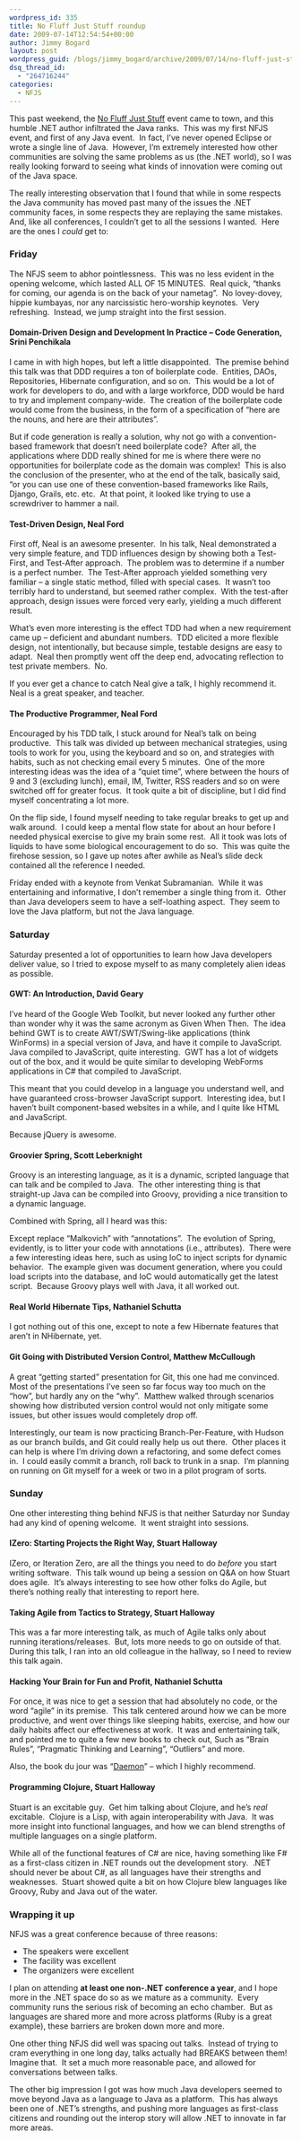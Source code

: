 ```yaml
---
wordpress_id: 335
title: No Fluff Just Stuff roundup
date: 2009-07-14T12:54:54+00:00
author: Jimmy Bogard
layout: post
wordpress_guid: /blogs/jimmy_bogard/archive/2009/07/14/no-fluff-just-stuff-roundup.aspx
dsq_thread_id:
  - "264716244"
categories:
  - NFJS
---
```

This past weekend, the [No Fluff Just Stuff](http://www.nofluffjuststuff.com/home/main) event came to town, and this humble .NET author infiltrated the Java ranks.&#160; This was my first NFJS event, and first of any Java event.&#160; In fact, I’ve never opened Eclipse or wrote a single line of Java.&#160; However, I’m extremely interested how other communities are solving the same problems as us (the .NET world), so I was really looking forward to seeing what kinds of innovation were coming out of the Java space.

The really interesting observation that I found that while in some respects the Java community has moved past many of the issues the .NET community faces, in some respects they are replaying the same mistakes.&#160; And, like all conferences, I couldn’t get to all the sessions I wanted.&#160; Here are the ones I _could_ get to:

### Friday

The NFJS seem to abhor pointlessness.&#160; This was no less evident in the opening welcome, which lasted ALL OF 15 MINUTES.&#160; Real quick, “thanks for coming, our agenda is on the back of your nametag”.&#160; No lovey-dovey, hippie kumbayas, nor any narcissistic hero-worship keynotes.&#160; Very refreshing.&#160; Instead, we jump straight into the first session.

#### Domain-Driven Design and Development In Practice – Code Generation, Srini Penchikala

I came in with high hopes, but left a little disappointed.&#160; The premise behind this talk was that DDD requires a ton of boilerplate code.&#160; Entities, DAOs, Repositories, Hibernate configuration, and so on.&#160; This would be a lot of work for developers to do, and with a large workforce, DDD would be hard to try and implement company-wide.&#160; The creation of the boilerplate code would come from the business, in the form of a specification of “here are the nouns, and here are their attributes”.

But if code generation is really a solution, why not go with a convention-based framework that doesn’t need boilerplate code?&#160; After all, the applications where DDD really shined for me is where there were no opportunities for boilerplate code as the domain was complex!&#160; This is also the conclusion of the presenter, who at the end of the talk, basically said, “or you can use one of these convention-based frameworks like Rails, Django, Grails, etc. etc.&#160; At that point, it looked like trying to use a screwdriver to hammer a nail.

#### Test-Driven Design, Neal Ford

First off, Neal is an awesome presenter.&#160; In his talk, Neal demonstrated a very simple feature, and TDD influences design by showing both a Test-First, and Test-After approach.&#160; The problem was to determine if a number is a perfect number.&#160; The Test-After approach yielded something very familiar – a single static method, filled with special cases.&#160; It wasn’t too terribly hard to understand, but seemed rather complex.&#160; With the test-after approach, design issues were forced very early, yielding a much different result.

What’s even more interesting is the effect TDD had when a new requirement came up – deficient and abundant numbers.&#160; TDD elicited a more flexible design, not intentionally, but because simple, testable designs are easy to adapt.&#160; Neal then promptly went off the deep end, advocating reflection to test private members.&#160; No.

If you ever get a chance to catch Neal give a talk, I highly recommend it.&#160; Neal is a great speaker, and teacher.

#### The Productive Programmer, Neal Ford

Encouraged by his TDD talk, I stuck around for Neal’s talk on being productive.&#160; This talk was divided up between mechanical strategies, using tools to work for you, using the keyboard and so on, and strategies with habits, such as not checking email every 5 minutes.&#160; One of the more interesting ideas was the idea of a “quiet time”, where between the hours of 9 and 3 (excluding lunch), email, IM, Twitter, RSS readers and so on were switched off for greater focus.&#160; It took quite a bit of discipline, but I did find myself concentrating a lot more.

On the flip side, I found myself needing to take regular breaks to get up and walk around.&#160; I could keep a mental flow state for about an hour before I needed physical exercise to give my brain some rest.&#160; All it took was lots of liquids to have some biological encouragement to do so.&#160; This was quite the firehose session, so I gave up notes after awhile as Neal’s slide deck contained all the reference I needed.

Friday ended with a keynote from Venkat Subramanian.&#160; While it was entertaining and informative, I don’t remember a single thing from it.&#160; Other than Java developers seem to have a self-loathing aspect.&#160; They seem to love the Java platform, but not the Java language.

### Saturday

Saturday presented a lot of opportunities to learn how Java developers deliver value, so I tried to expose myself to as many completely alien ideas as possible.

#### GWT: An Introduction, David Geary

I’ve heard of the Google Web Toolkit, but never looked any further other than wonder why it was the same acronym as Given When Then.&#160; The idea behind GWT is to create AWT/SWT/Swing-like applications (think WinForms) in a special version of Java, and have it compile to JavaScript.&#160; Java compiled to JavaScript, quite interesting.&#160; GWT has a lot of widgets out of the box, and it would be quite similar to developing WebForms applications in C# that compiled to JavaScript.

This meant that you could develop in a language you understand well, and have guaranteed cross-browser JavaScript support.&#160; Interesting idea, but I haven’t built component-based websites in a while, and I quite like HTML and JavaScript.

Because jQuery is awesome.

#### Groovier Spring, Scott Leberknight

Groovy is an interesting language, as it is a dynamic, scripted language that can talk and be compiled to Java.&#160; The other interesting thing is that straight-up Java can be compiled into Groovy, providing a nice transition to a dynamic language.

Combined with Spring, all I heard was this:</p> 

Except replace “Malkovich” with “annotations”.&#160; The evolution of Spring, evidently, is to litter your code with annotations (i.e., attributes).&#160; There were a few interesting ideas here, such as using IoC to inject scripts for dynamic behavior.&#160; The example given was document generation, where you could load scripts into the database, and IoC would automatically get the latest script.&#160; Because Groovy plays well with Java, it all worked out.

#### 

#### Real World Hibernate Tips, Nathaniel Schutta

I got nothing out of this one, except to note a few Hibernate features that aren’t in NHibernate, yet.

#### Git Going with Distributed Version Control, Matthew McCullough

A great “getting started” presentation for Git, this one had me convinced.&#160; Most of the presentations I’ve seen so far focus way too much on the “how”, but hardly any on the “why”.&#160; Matthew walked through scenarios showing how distributed version control would not only mitigate some issues, but other issues would completely drop off.

Interestingly, our team is now practicing Branch-Per-Feature, with Hudson as our branch builds, and Git could really help us out there.&#160; Other places it can help is where I’m driving down a refactoring, and some defect comes in.&#160; I could easily commit a branch, roll back to trunk in a snap.&#160; I’m planning on running on Git myself for a week or two in a pilot program of sorts.

### Sunday

One other interesting thing behind NFJS is that neither Saturday nor Sunday had any kind of opening welcome.&#160; It went straight into sessions.

#### IZero: Starting Projects the Right Way, Stuart Halloway

IZero, or Iteration Zero, are all the things you need to do _before_ you start writing software.&#160; This talk wound up being a session on Q&A on how Stuart does agile.&#160; It’s always interesting to see how other folks do Agile, but there’s nothing really that interesting to report here.

#### Taking Agile from Tactics to Strategy, Stuart Halloway

This was a far more interesting talk, as much of Agile talks only about running iterations/releases.&#160; But, lots more needs to go on outside of that.&#160; During this talk, I ran into an old colleague in the hallway, so I need to review this talk again.

#### Hacking Your Brain for Fun and Profit, Nathaniel Schutta

For once, it was nice to get a session that had absolutely no code, or the word “agile” in its premise.&#160; This talk centered around how we can be more productive, and went over things like sleeping habits, exercise, and how our daily habits affect our effectiveness at work.&#160; It was and entertaining talk, and pointed me to quite a few new books to check out, Such as “Brain Rules”, “Pragmatic Thinking and Learning”, “Outliers” and more.

Also, the book du jour was “[Daemon](http://thedaemon.com/)” – which I highly recommend.

#### Programming Clojure, Stuart Halloway

Stuart is an excitable guy.&#160; Get him talking about Clojure, and he’s _real_ excitable.&#160; Clojure is a Lisp, with again interoperability with Java.&#160; It was more insight into functional languages, and how we can blend strengths of multiple languages on a single platform.

While all of the functional features of C# are nice, having something like F# as a first-class citizen in .NET rounds out the development story.&#160; .NET should never be about C#, as all languages have their strengths and weaknesses.&#160; Stuart showed quite a bit on how Clojure blew languages like Groovy, Ruby and Java out of the water.

### Wrapping it up

NFJS was a great conference because of three reasons:

  * The speakers were excellent
  * The facility was excellent
  * The organizers were excellent

I plan on attending **at least one non-.NET conference a year**, and I hope more in the .NET space do so as we mature as a community.&#160; Every community runs the serious risk of becoming an echo chamber.&#160; But as languages are shared more and more across platforms (Ruby is a great example), these barriers are broken down more and more.

One other thing NFJS did well was spacing out talks.&#160; Instead of trying to cram everything in one long day, talks actually had BREAKS between them!&#160; Imagine that.&#160; It set a much more reasonable pace, and allowed for conversations between talks.

The other big impression I got was how much Java developers seemed to move beyond Java as a language to Java as a platform.&#160; This has always been one of .NET’s strengths, and pushing more languages as first-class citizens and rounding out the interop story will allow .NET to innovate in far more areas.